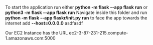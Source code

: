 To start the application run either **python -m flask --app flask run** or **python3 -m flask --app flask run**
Navigate inside this folder and run **python -m flask --app flaskr/__init__.py run**
to face the app towards the internet add **--host=0.0.0.0** asdfasdf

Our EC2 Instance has the URL ec2-3-87-231-215.compute-1.amazonaws.com:5000
